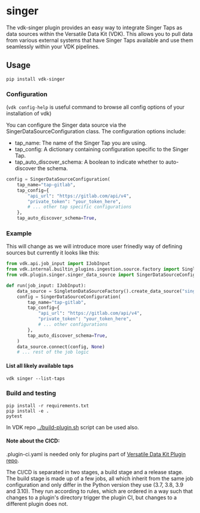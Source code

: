 # singer

The vdk-singer plugin provides an easy way to integrate Singer Taps as data sources within the Versatile Data Kit (VDK).
This allows you to pull data from various external systems that have Singer Taps available and use them seamlessly
within your VDK pipelines.




## Usage

```
pip install vdk-singer
```

### Configuration

(`vdk config-help` is useful command to browse all config options of your installation of vdk)


You can configure the Singer data source via the SingerDataSourceConfiguration class. The configuration options include:

* tap_name: The name of the Singer Tap you are using.
* tap_config: A dictionary containing configuration specific to the Singer Tap.
* tap_auto_discover_schema: A boolean to indicate whether to auto-discover the schema.

```python
config = SingerDataSourceConfiguration(
    tap_name="tap-gitlab",
    tap_config={
        "api_url": "https://gitlab.com/api/v4",
        "private_token": "your_token_here",
        # ... other tap specific configurations
    },
    tap_auto_discover_schema=True,

```

### Example

This will change as we will introduce more user frinedly way of defining sources but currently it looks like this:

```python
from vdk.api.job_input import IJobInput
from vdk.internal.builtin_plugins.ingestion.source.factory import SingletonDataSourceFactory
from vdk.plugin.singer.singer_data_source import SingerDataSourceConfiguration

def run(job_input: IJobInput):
    data_source = SingletonDataSourceFactory().create_data_source("singer-tap")
    config = SingerDataSourceConfiguration(
        tap_name="tap-gitlab",
        tap_config={
            "api_url": "https://gitlab.com/api/v4",
            "private_token": "your_token_here",
            # ... other configurations
        },
        tap_auto_discover_schema=True,
    )
    data_source.connect(config, None)
    # ... rest of the job logic

```

#### List all likely available taps

```shell
vdk singer --list-taps
```

### Build and testing

```
pip install -r requirements.txt
pip install -e .
pytest
```

In VDK repo [../build-plugin.sh](https://github.com/vmware/versatile-data-kit/tree/main/projects/vdk-plugins/build-plugin.sh) script can be used also.


#### Note about the CICD:

.plugin-ci.yaml is needed only for plugins part of [Versatile Data Kit Plugin repo](https://github.com/vmware/versatile-data-kit/tree/main/projects/vdk-plugins).

The CI/CD is separated in two stages, a build stage and a release stage.
The build stage is made up of a few jobs, all which inherit from the same
job configuration and only differ in the Python version they use (3.7, 3.8, 3.9 and 3.10).
They run according to rules, which are ordered in a way such that changes to a
plugin's directory trigger the plugin CI, but changes to a different plugin does not.
